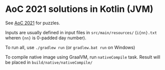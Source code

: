 # AoC 2021 solutions in Kotlin (JVM)

See [AoC 2021](https://adventofcode.com/2021/) for puzzles.

Inputs are usually defined in input files in `src/main/resources/` (`i{nn}.txt` wheren `{nn}` is 0-padded day number).

To run all, use `./gradlew run` (or `gradlew.bat run` on Windows)

To compile native image using GraalVM, run `nativeCompile` task. Result will be placed in `build/native/nativeCompile/`